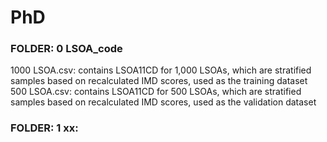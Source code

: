 # PhD
### FOLDER: 0 LSOA_code
1000 LSOA.csv: contains LSOA11CD for 1,000 LSOAs, which are stratified samples based on recalculated IMD scores, used as the training dataset   
500 LSOA.csv: contains LSOA11CD for 500 LSOAs, which are stratified samples based on recalculated IMD scores, used as the validation dataset  
### FOLDER: 1 xx:

